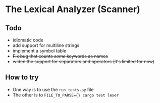 # The Lexical Analyzer (Scanner)

Todo
---
- idiomatic code
- add support for multiline strings
- implement a symbol table
- ~~Fix bug that counts *some* keywords as names~~
- ~~widen the support for separators and operators (it's limited for now)~~

How to try
---
- One way is to use the `run_tests.py` file
- The other is to `FILE_TO_PARSE={} cargo test lexer` 
